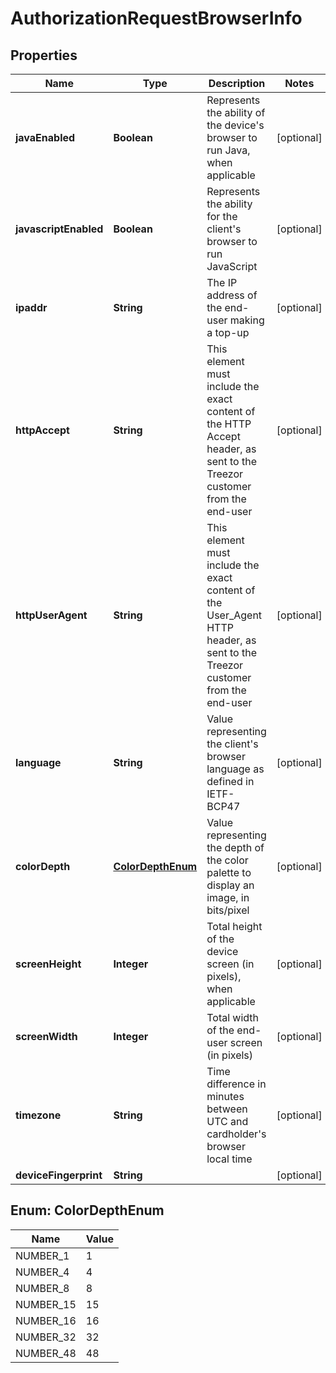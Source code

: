 

# AuthorizationRequestBrowserInfo


## Properties

| Name | Type | Description | Notes |
|------------ | ------------- | ------------- | -------------|
|**javaEnabled** | **Boolean** | Represents the ability of the device&#39;s browser to run Java, when applicable  |  [optional] |
|**javascriptEnabled** | **Boolean** | Represents the ability for the client&#39;s browser to run JavaScript  |  [optional] |
|**ipaddr** | **String** | The IP address of the end-user making a top-up |  [optional] |
|**httpAccept** | **String** | This element must include the exact content of the HTTP Accept header, as sent to the Treezor customer from the end-user  |  [optional] |
|**httpUserAgent** | **String** | This element must include the exact content of the User_Agent HTTP header, as sent to the Treezor customer from the end-user  |  [optional] |
|**language** | **String** | Value representing the client&#39;s browser language as defined in IETF-BCP47  |  [optional] |
|**colorDepth** | [**ColorDepthEnum**](#ColorDepthEnum) | Value representing the depth of the color palette to display an image, in bits/pixel  |  [optional] |
|**screenHeight** | **Integer** | Total height of the device screen (in pixels), when applicable |  [optional] |
|**screenWidth** | **Integer** | Total width of the end-user screen (in pixels) |  [optional] |
|**timezone** | **String** | Time difference in minutes between UTC and cardholder&#39;s browser local time  |  [optional] |
|**deviceFingerprint** | **String** |  |  [optional] |



## Enum: ColorDepthEnum

| Name | Value |
|---- | -----|
| NUMBER_1 | 1 |
| NUMBER_4 | 4 |
| NUMBER_8 | 8 |
| NUMBER_15 | 15 |
| NUMBER_16 | 16 |
| NUMBER_32 | 32 |
| NUMBER_48 | 48 |



